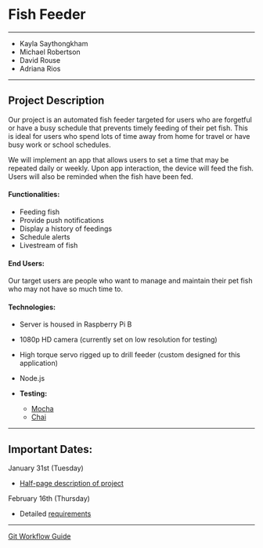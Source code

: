 # Fish Feeder

---

- Kayla Saythongkham
- Michael Robertson
- David Rouse
- Adriana Rios

---

## Project Description
Our project is an automated fish feeder targeted for users who are forgetful or have a busy schedule that prevents timely feeding of their pet fish. This is ideal for users who spend lots of time away from home for travel or have busy work or school schedules. 

We will implement an app that allows users to set a time that may be repeated daily or weekly. Upon app interaction, the device will feed the fish. Users will also be reminded when the fish have been fed. 

#### Functionalities:

- Feeding fish
- Provide push notifications
- Display a history of feedings
- Schedule alerts
- Livestream of fish

#### End Users:

Our target users are people who want to manage and maintain their pet fish who may not have so much time to. 

#### Technologies:

- Server is housed in Raspberry Pi B
- 1080p HD camera (currently set on low resolution for testing)
- High torque servo rigged up to drill feeder (custom designed for this application)
- Node.js
- **Testing:** 
  
  - [Mocha](https://mochajs.org/)
  - [Chai](http://chaijs.com/api/bdd/)

---

## Important Dates:
January 31st (Tuesday)
- [Half-page description of project](https://docs.google.com/document/d/1vjtRJNkYlp7xx6Cyq9gstQOofCKcpTlFORZnBSs70zw/edit)

February 16th (Thursday)
- Detailed [requirements](http://cs.txstate.edu/~rp31/Sample_SRS_ContentsSum09.html)

---
[Git Workflow Guide](https://github.com/CS4398/fishFeeder/wiki/Git-Workflow-Guide)
